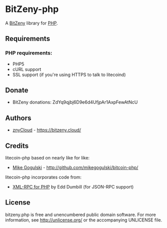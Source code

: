 BitZeny-php
===========

A [BitZeny] library for [PHP](http://www.php.net/).

Requirements
------------

### PHP requirements:
* PHP5
* cURL support  
* SSL support (if you're using HTTPS to talk to litecoind)

Donate
------

* BitZeny donations: ZdYq9qjbj6D9e6d4UfjpAr1AxpFewAtNcU

Authors
-------

* [znyCloud](http://github.com/znyCloud) -
  <https://bitzeny.cloud/>

Credits
-------

litecoin-php based on nearly like for like:
* [Mike Gogulski](http://github.com/mikegogulski/bitcoin-php) -
  <http://github.com/mikegogulski/bitcoin-php/>


litecoin-php incorporates code from:

* [XML-RPC for PHP][XML-RPC-PHP] by Edd Dumbill (for JSON-RPC support)

License
-------

bitzeny.php is free and unencumbered public domain software. For more
information, see <http://unlicense.org/> or the accompanying UNLICENSE file.


[BitZeny]:		http://bitzeny.org/
[XML-RPC-PHP]:	http://phpxmlrpc.sourceforge.net/
